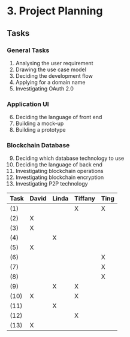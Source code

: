 # 3. Project Planning

## Tasks

### General Tasks

1. Analysing the user requirement
2. Drawing the use case model
3. Deciding the development flow
4. Applying for a domain name
5. Investigating OAuth 2.0

### Application UI

6. Deciding the language of front end
7. Building a mock-up
8. Building a prototype

### Blockchain Database

9. Deciding which database technology to use
10. Deciding the language of back end
11. Investigating blockchain operations
12. Investigating blockchain encryption
13. Investigating P2P technology

| Task | David | Linda | Tiffany | Ting |
| ---- | ----- | ----- | ------- | ---- |
| (1)  |       |       | X       | X    |
| (2)  | X     |       |         |      |
| (3)  | X     |       |         |      |
| (4)  |       | X     |         |      |
| (5)  | X     |       |         |      |
| (6)  |       |       |         | X    |
| (7)  |       |       |         | X    |
| (8)  |       |       |         | X    |
| (9)  |       | X     | X       |      |
| (10) | X     |       | X       |      |
| (11) |       | X     |         |      |
| (12) |       |       | X       |      |
| (13) | X     |       |         |      |
